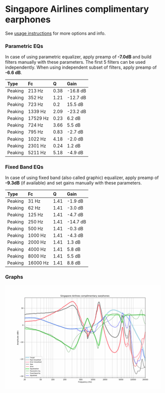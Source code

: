 # Singapore Airlines complimentary earphones
See [usage instructions](https://github.com/jaakkopasanen/AutoEq#usage) for more options and info.

### Parametric EQs
In case of using parametric equalizer, apply preamp of **-7.0dB** and build filters manually
with these parameters. The first 5 filters can be used independently.
When using independent subset of filters, apply preamp of **-6.6 dB**.

| Type    | Fc       |    Q | Gain     |
|:--------|:---------|:-----|:---------|
| Peaking | 213 Hz   | 0.38 | -16.8 dB |
| Peaking | 352 Hz   | 1.21 | -12.7 dB |
| Peaking | 723 Hz   | 0.2  | 15.5 dB  |
| Peaking | 1339 Hz  | 2.09 | -23.2 dB |
| Peaking | 17529 Hz | 0.23 | 6.2 dB   |
| Peaking | 724 Hz   | 3.66 | 5.5 dB   |
| Peaking | 795 Hz   | 0.83 | -2.7 dB  |
| Peaking | 1022 Hz  | 4.18 | -2.0 dB  |
| Peaking | 2301 Hz  | 0.24 | 1.2 dB   |
| Peaking | 5211 Hz  | 5.18 | -4.9 dB  |

### Fixed Band EQs
In case of using fixed band (also called graphic) equalizer, apply preamp of **-9.3dB**
(if available) and set gains manually with these parameters.

| Type    | Fc       |    Q | Gain     |
|:--------|:---------|:-----|:---------|
| Peaking | 31 Hz    | 1.41 | -1.9 dB  |
| Peaking | 62 Hz    | 1.41 | -3.0 dB  |
| Peaking | 125 Hz   | 1.41 | -4.7 dB  |
| Peaking | 250 Hz   | 1.41 | -14.7 dB |
| Peaking | 500 Hz   | 1.41 | -0.3 dB  |
| Peaking | 1000 Hz  | 1.41 | -4.3 dB  |
| Peaking | 2000 Hz  | 1.41 | 1.3 dB   |
| Peaking | 4000 Hz  | 1.41 | 5.8 dB   |
| Peaking | 8000 Hz  | 1.41 | 5.5 dB   |
| Peaking | 16000 Hz | 1.41 | 8.8 dB   |

### Graphs
![](./Singapore%20Airlines%20complimentary%20earphones.png)